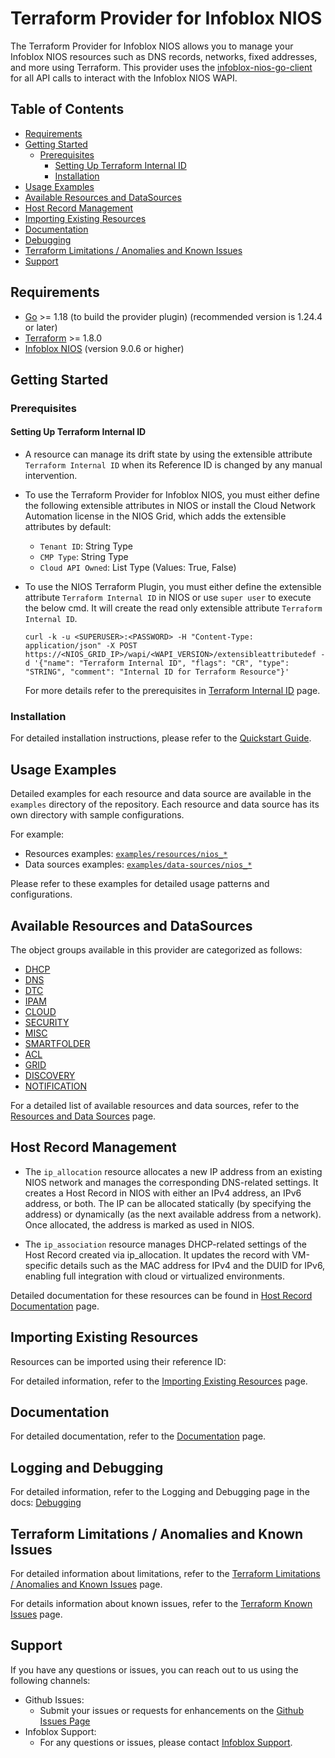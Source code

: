 # Terraform Provider for Infoblox NIOS

The Terraform Provider for Infoblox NIOS allows you to manage your Infoblox NIOS resources such as DNS records, networks, fixed addresses, and more using Terraform. This provider uses the [infoblox-nios-go-client](https://github.com/infobloxopen/infoblox-nios-go-client) for all API calls to interact with the Infoblox NIOS WAPI.


## Table of Contents

- [Requirements](#requirements)
- [Getting Started](#getting-started)
  - [Prerequisites](#prerequisites)
    - [Setting Up Terraform Internal ID](#setting-up-terraform-internal-id)
    - [Installation](#installation)
- [Usage Examples](#usage-examples)
- [Available Resources and DataSources](#available-resources-and-datasources)
- [Host Record Management](#host-record-management)
- [Importing Existing Resources](#importing-existing-resources)
- [Documentation](#documentation)
- [Debugging](#logging-and-debugging)
- [Terraform Limitations / Anomalies and Known Issues](#terraform-limitations--anomalies-and-known-issues)
- [Support](#support)

## Requirements

- [Go](https://golang.org/doc/install) >= 1.18 (to build the provider plugin) (recommended version is 1.24.4 or later)
- [Terraform](https://www.terraform.io/downloads.html) >= 1.8.0
- [Infoblox NIOS](https://www.infoblox.com/products/nios/) (version 9.0.6 or higher)

## Getting Started

### Prerequisites

#### Setting Up Terraform Internal ID

- A resource can manage its drift state by using the extensible attribute `Terraform Internal ID` when its Reference ID is changed by any manual intervention.
- To use the Terraform Provider for Infoblox NIOS, you must either define the following extensible attributes in NIOS or 
  install the Cloud Network Automation license in the NIOS Grid, which adds the extensible attributes by default:
  * `Tenant ID`: String Type 
  * `CMP Type`: String Type 
  * `Cloud API Owned`: List Type (Values: True, False)
- To use the NIOS Terraform Plugin, you must either define the extensible attribute `Terraform Internal ID`
  in NIOS or use `super user` to execute the below cmd. It will create the read only extensible attribute `Terraform Internal ID`.

  ```shell
  curl -k -u <SUPERUSER>:<PASSWORD> -H "Content-Type: application/json" -X POST https://<NIOS_GRID_IP>/wapi/<WAPI_VERSION>/extensibleattributedef -d '{"name": "Terraform Internal ID", "flags": "CR", "type": "STRING", "comment": "Internal ID for Terraform Resource"}'
  ``` 

  For more details refer to the prerequisites in [Terraform Internal ID](guides/tf_internal_id_management.md) page.

### Installation

For detailed installation instructions, please refer to the [Quickstart Guide](guides/quickstart.md).

## Usage Examples

Detailed examples for each resource and data source are available in the `examples` directory of the repository. Each resource and data source has its own directory with sample configurations.

For example:
- Resources examples: [`examples/resources/nios_*`](examples/resources/)
- Data sources examples: [`examples/data-sources/nios_*`](examples/data-sources/)

Please refer to these examples for detailed usage patterns and configurations. 

## Available Resources and DataSources

The object groups available in this provider are categorized as follows:
  - [DHCP](guides/resources_datasources.md#dhcp)
  - [DNS](guides/resources_datasources.md#dns)
  - [DTC](guides/resources_datasources.md#dtc)
  - [IPAM](guides/resources_datasources.md#ipam)
  - [CLOUD](guides/resources_datasources.md#cloud)
  - [SECURITY](guides/resources_datasources.md#security)
  - [MISC](guides/resources_datasources.md#misc)
  - [SMARTFOLDER](guides/resources_datasources.md#smartfolder)
  - [ACL](guides/resources_datasources.md#acl)
  - [GRID](guides/resources_datasources.md#grid)
  - [DISCOVERY](guides/resources_datasources.md#discovery)
  - [NOTIFICATION](guides/resources_datasources.md#notification)

For a detailed list of available resources and data sources, refer to the [Resources and Data Sources](guides/resources_datasources.md) page.

## Host Record Management

- The `ip_allocation` resource allocates a new IP address from an existing NIOS network and manages the corresponding DNS-related settings. It creates a Host Record in NIOS with either an IPv4 address, an IPv6 address, or both. The IP can be allocated statically (by specifying the address) or dynamically (as the next available address from a network). Once allocated, the address is marked as used in NIOS.

- The `ip_association` resource manages DHCP-related settings of the Host Record created via ip_allocation. It updates the record with VM-specific details such as the MAC address for IPv4 and the DUID for IPv6, enabling full integration with cloud or virtualized environments.

Detailed documentation for these resources can be found in [Host Record Documentation](guides/host_record_management.md) page.

## Importing Existing Resources

Resources can be imported using their reference ID:

For detailed information, refer to the [Importing Existing Resources](guides/importing_resources.md) page.

## Documentation

For detailed documentation, refer to the [Documentation](guides/documentation.md) page.

## Logging and Debugging

For detailed information, refer to the Logging and Debugging page in the docs: [Debugging](guides/logging_debugging.md)

##  Terraform Limitations / Anomalies and Known Issues

For detailed information about limitations, refer to the [Terraform Limitations / Anomalies and Known Issues](guides/limitations.md) page.

For details information about known issues, refer to the [Terraform Known Issues](guides/known_issues.md) page.

## Support

If you have any questions or issues, you can reach out to us using the following channels:

- Github Issues:
  - Submit your issues or requests for enhancements on the [Github Issues Page](https://github.com/infobloxopen/terraform-provider-nios/issues)
- Infoblox Support:
  - For any questions or issues, please contact [Infoblox Support](https://info.infoblox.com/contact-form/).
